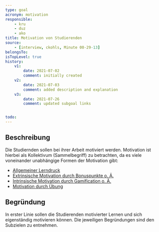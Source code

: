 ```yaml
---
type: goal
acronym: motivation
responsible: 
    - kru
    - duz
    - ako
title: Motivation von Studierenden
source:
    - [interview, ckohls, Minute 00-29-13]
belongsTo: 
isTopLevel: true
history:
    v1:
        date: 2021-07-02
        comment: initially created
    v2:
        date: 2021-07-03
        comment: added description and explanation
    v3:
        date: 2021-07-26
        comment: updated subgoal links


todo: 
---
```


## Beschreibung

Die Studiernden sollen bei ihrer Arbeit motiviert werden. Motivation ist hierbei als Kollektivum (Sammelbegriff) zu betrachten, da es viele voneinander unabhängige Formen der Motivation gibt:

* [Allgemeiner Lerndruck](https://divekit.github.io/divekit-roadmap/goals/motivationLerndruck.html)
* [Extrinsische Motivation durch Bonuspunkte o. Ä.](https://divekit.github.io/divekit-roadmap/goals/motivationExtrinsisch.html)
* [Intrinsische Motivation durch Gamification o. Ä.](https://divekit.github.io/divekit-roadmap/goals/motivationIntrinsisch.html)
* [Motivation durch Übung](https://divekit.github.io/divekit-roadmap/goals/motivationCodingAnteil.html)

## Begründung

In erster Linie sollen die Studierenden motivierter Lernen und sich eigenständig motivieren können. Die jeweiligen Begründungen sind den Subzielen zu entnehmen.
